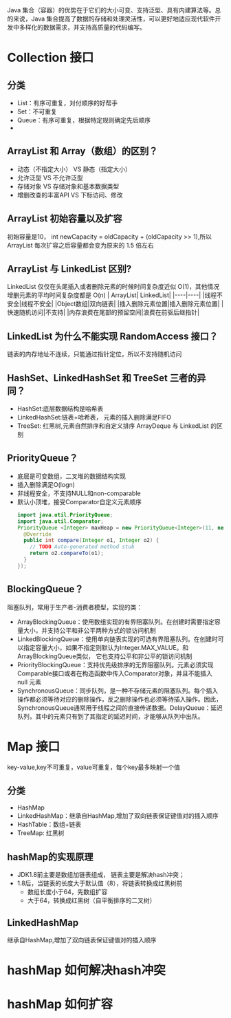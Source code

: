   Java 集合（容器）的优势在于它们的大小可变、支持泛型、具有内建算法等。总的来说，Java 集合提高了数据的存储和处理灵活性，可以更好地适应现代软件开发中多样化的数据需求，并支持高质量的代码编写。
# Collection 接口
## 分类
- List：有序可重复，对付顺序的好帮手
- Set：不可重复
- Queue：有序可重复，根据特定规则确定先后顺序
- 
## ArrayList 和 Array（数组）的区别？
- 动态（不指定大小） VS 静态（指定大小）
- 允许泛型 VS 不允许泛型
- 存储对象 VS 存储对象和基本数据类型
- 增删改查的丰富API VS 下标访问、修改
## ArrayList 初始容量以及扩容
初始容量是10， int newCapacity = oldCapacity + (oldCapacity >> 1),所以 ArrayList 每次扩容之后容量都会变为原来的 1.5 倍左右

## ArrayList 与 LinkedList 区别?
LinkedList 仅仅在头尾插入或者删除元素的时候时间复杂度近似 O(1)，其他情况增删元素的平均时间复杂度都是 O(n) 
| ArrayList| LinkedList|
|----|----|
|线程不安全|线程不安全|
|Object数组|双向链表|
|插入删除元素位置|插入删除元素位置|
|快速随机访问|不支持|
|内存浪费在尾部的预留空间|浪费在前驱后继指针|

## LinkedList 为什么不能实现 RandomAccess 接口？
链表的内存地址不连续，只能通过指针定位，所以不支持随机访问

## HashSet、LinkedHashSet 和 TreeSet 三者的异同？
- HashSet:底层数据结构是哈希表
- LinkedHashSet:链表+哈希表， 元素的插入删除满足FIFO
- TreeSet: 红黑树,元素自然排序和自定义排序
ArrayDeque 与 LinkedList 的区别
## PriorityQueue？
- 底层是可变数组，二叉堆的数据结构实现
- 插入删除满足O(logn)
- 非线程安全，不支持NULL和non-comparable
- 默认小顶堆，接受Comparator自定义元素顺序
  ```java
  import java.util.PriorityQueue;
  import java.util.Comparator;
  PriorityQueue <Integer> maxHeap = new PriorityQueue<Integer>(11, new Comparator<Integer>() {
    @Override
    public int compare(Integer o1, Integer o2) {
      // TODO Auto-generated method stub
      return o2.compareTo(o1);
    }
  });
  ```
##  BlockingQueue？
阻塞队列，常用于生产者-消费者模型，实现的类：
- ArrayBlockingQueue：使用数组实现的有界阻塞队列。在创建时需要指定容量大小，并支持公平和非公平两种方式的锁访问机制
- LinkedBlockingQueue：使用单向链表实现的可选有界阻塞队列。在创建时可以指定容量大小，如果不指定则默认为Integer.MAX_VALUE。和ArrayBlockingQueue类似， 它也支持公平和非公平的锁访问机制
- PriorityBlockingQueue：支持优先级排序的无界阻塞队列。元素必须实现Comparable接口或者在构造函数中传入Comparator对象，并且不能插入 null 元素
- SynchronousQueue：同步队列，是一种不存储元素的阻塞队列。每个插入操作都必须等待对应的删除操作，反之删除操作也必须等待插入操作。因此，SynchronousQueue通常用于线程之间的直接传递数据。DelayQueue：延迟队列，其中的元素只有到了其指定的延迟时间，才能够从队列中出队。

# Map 接口
key-value,key不可重复，value可重复，每个key最多映射一个值
## 分类
- HashMap
- LinkedHashMap：继承自HashMap,增加了双向链表保证键值对的插入顺序
- HashTable：数组+链表
- TreeMap: 红黑树
## hashMap的实现原理
- JDK1.8前主要是数组加链表组成， 链表主要是解决hash冲突；
- 1.8后，当链表的长度大于默认值（8），将链表转换成红黑树前
  - 数组长度小于64，先数组扩容
  - 大于64，转换成红黑树（自平衡排序的二叉树）
## LinkedHashMap
继承自HashMap,增加了双向链表保证键值对的插入顺序
# hashMap 如何解决hash冲突

# hashMap 如何扩容


